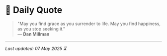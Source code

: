 # 📜 Daily Quote

> "May you find grace as you surrender to life. May you find happiness, as you stop seeking it."  
> — **Dan Millman**

---

_Last updated: 07 May 2025 ⏳_
